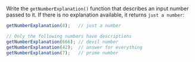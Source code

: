 
Write the `getNumberExplanation()` function that describes an input number passed to it. If there is no explanation available, it returns `just a number`:

```javascript
getNumberExplanation(8);   // just a number

// Only the following numbers have descriptions
getNumberExplanation(666); // devil number
getNumberExplanation(42);  // answer for everything
getNumberExplanation(7);   // prime number
```

